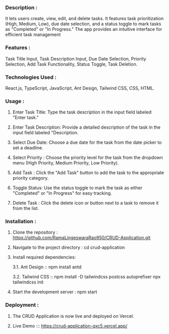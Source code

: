 ### Description :
It lets users create, view, edit, and delete tasks. It features task prioritization (High, Medium, Low), due date selection, and a status toggle to mark tasks as "Completed" or "In Progress." The app provides an intuitive interface for efficient task management

### Features : 
Task Title Input, Task Description Input, Due Date Selection, Priority Selection, Add Task Functionality, Status Toggle, Task Deletion.

### Technologies Used : 
React.js, TypeScript, JavaScript, Ant Design, Tailwind CSS, CSS, HTML.

### Usage :
1. Enter Task Title: Type the task description in the input field labeled "Enter task."

2. Enter Task Description: Provide a detailed description of the task in the input field labeled "Description.

3. Select Due Date: Choose a due date for the task from the date picker to set a deadline.

4. Select Priority : Choose the priority level for the task from the dropdown menu (High Priority, Medium Priority, Low Priority).

5. Add Task : Click the "Add Task" button to add the task to the appropriate priority category.

6. Toggle Status: Use the status toggle to mark the task as either "Completed" or "In Progress" for easy tracking.

7. Delete Task : Click the delete icon or button next to a task to remove it from the list.

### Installation :

1. Clone the repository : https://github.com/RamaLingeswaraRao950/CRUD-Application.git

2. Navigate to the project directory : cd crud-application

3. Install required dependencies:

      3.1. Ant Design ::
      npm install antd

      3.2. Tailwind CSS ::
      npm install -D tailwindcss postcss autoprefixer
      npx tailwindcss init

4. Start the development server : npm start

### Deployment :

1. The CRUD Application is now live and deployed on Vercel.

2. Live Demo :::    https://crud-application-qxc5.vercel.app/

